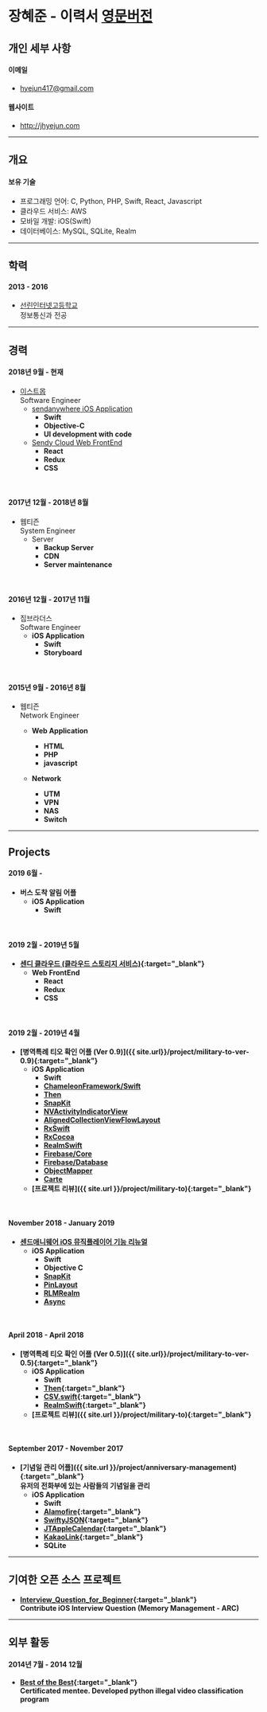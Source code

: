# 장혜준 - 이력서 [영문버전](/README_EN.md)

## 개인 세부 사항

#### 이메일
- <hyejun417@gmail.com>

#### 웹사이트
- <http://jhyejun.com>

---

## 개요

#### 보유 기술
- 프로그래밍 언어: C, Python, PHP, Swift, React, Javascript
- 클라우드 서비스: AWS
- 모바일 개발: iOS(Swift)
- 데이터베이스: MySQL, SQLite, Realm

---

## 학력

#### 2013 - 2016
- [선린인터넷고등학교](http://www.sunrint.hs.kr)<br>
정보통신과 전공

---

## 경력

#### 2018년 9월 - 현재
- [이스트몹](https://send-anywhere.com/ko/product)<br>
Software Engineer
	- [sendanywhere iOS Application](https://itunes.apple.com/app/apple-store/id596642855?pt=1862332&ct=website_download&mt=8)
		- **Swift**
		- **Objective-C**
		- **UI development with code**
	- [Sendy Cloud Web FrontEnd](https://sendy.jp/cloud/)
		- **React**
		- **Redux**
		- **CSS**

<br>

#### 2017년 12월 - 2018년 8월
- 웹티즌<br>
System Engineer
	- Server
		- **Backup Server**
		- **CDN**
		- **Server maintenance**

<br>

#### 2016년 12월 - 2017년 11월
- 집브라더스<br>
Software Engineer
	- **iOS Application**
		- **Swift**
		- **Storyboard**

<br>

#### 2015년 9월 - 2016년 8월
- 웹티즌<br>
Network Engineer
	- **Web Application**
		- **HTML**
		- **PHP**
		- **javascript**

	- **Network**
		- **UTM**
		- **VPN**
		- **NAS**
		- **Switch**

---

## Projects

#### 2019 6월 - 
- **버스 도착 알림 어플**
	- **iOS Application**
		- **Swift**

<br>

#### 2019 2월 - 2019년 5월
- **[센디 클라우드 (클라우드 스토리지 서비스)](https://sendy.jp/cloud/){:target="_blank"}**
	- **Web FrontEnd**
		- **React**
		- **Redux**
		- **CSS**

<br>

#### 2019 2월 - 2019년 4월
- **[병역특례 티오 확인 어플 (Ver 0.9)]({{ site.url}}/project/military-to-ver-0.9){:target="_blank"}**
	- **iOS Application**
		- **Swift**
		- **[ChameleonFramework/Swift](https://github.com/viccalexander/Chameleon)**
		- **[Then](https://github.com/devxoul/Then)**
		- **[SnapKit](https://github.com/SnapKit/SnapKit)**
		- **[NVActivityIndicatorView](https://github.com/ninjaprox/NVActivityIndicatorView)**
		- **[AlignedCollectionViewFlowLayout](https://github.com/mischa-hildebrand/AlignedCollectionViewFlowLayout)**
		- **[RxSwift](https://github.com/ReactiveX/RxSwift)**
		- **[RxCocoa](https://github.com/ReactiveX/RxSwift/tree/master/RxCocoa)**
		- **[RealmSwift](https://github.com/realm/realm-cocoa)**
		- **[Firebase/Core](https://github.com/firebase/firebase-ios-sdk/tree/master/Firebase/Core)**
		- **[Firebase/Database](https://github.com/firebase/firebase-ios-sdk/tree/master/Firebase/Database)**
		- **[ObjectMapper](https://github.com/tristanhimmelman/ObjectMapper)**
		- **[Carte](https://github.com/devxoul/Carte)**
	- **[프로젝트 리뷰]({{ site.url }}/project/military-to){:target="_blank"}**

<br>

#### November 2018 - January 2019
- **[센드애니웨어 iOS 뮤직플레이어 기능 리뉴얼](https://itunes.apple.com/app/apple-store/id596642855?pt=1862332&ct=website_download&mt=8)**
	- **iOS Application**
		- **Swift**
		- **Objective C**
		- **[SnapKit](https://github.com/SnapKit/SnapKit)**
		- **[PinLayout](https://github.com/layoutBox/PinLayout)**
		- **[RLMRealm](https://github.com/realm/realm-cocoa)**
		- **[Async](https://github.com/duemunk/Async)**

<br>

#### April 2018 - April 2018
- **[병역특례 티오 확인 어플 (Ver 0.5)]({{ site.url}}/project/military-to-ver-0.5){:target="_blank"}**
	- **iOS Application**
		- **Swift**
		- **[Then](https://github.com/devxoul/Then){:target="_blank"}**
		- **[CSV.swift](https://github.com/yaslab/CSV.swift){:target="_blank"}**
		- **[RealmSwift](https://github.com/realm/realm-cocoa){:target="_blank"}**
	- **[프로젝트 리뷰]({{ site.url }}/project/military-to){:target="_blank"}**

<br>

#### September 2017 - November 2017
- **[기념일 관리 어플]({{ site.url }}/project/anniversary-management){:target="_blank"}**<br>
**유저의 전화부에 있는 사람들의 기념일을 관리**
	- **iOS Application**
		- **Swift**
		- **[Alamofire](https://github.com/Alamofire/Alamofire){:target="_blank"}**
		- **[SwiftyJSON](https://github.com/SwiftyJSON/SwiftyJSON){:target="_blank"}**
		- **[JTAppleCalendar](https://github.com/patchthecode/JTAppleCalendar){:target="_blank"}**
		- **[KakaoLink](https://developers.kakao.com/docs/android/kakaotalk-link){:target="_blank"}**
		- **SQLite**

---

## 기여한 오픈 소스 프로젝트
- **[Interview_Question_for_Beginner](https://github.com/JaeYeopHan/Interview_Question_for_Beginner){:target="_blank"}**<br>
**Contribute iOS Interview Question (Memory Management - ARC)**

---

## 외부 활동

#### 2014년 7월 - 2014 12월
- **[Best of the Best](https://www.kitribob.kr){:target="_blank"}**<br>
**Certificated mentee. Developed python illegal video classification program**